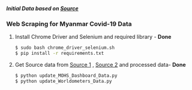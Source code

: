<!-- To do list -->

##### **Initial Data** based on [Source](https://github.com/theananda/myanmar-covid19-data)

### Web Scraping for Myanmar Covid-19 Data
1. Install Chrome Driver and Selenium and required library - **Done**

    ```bash
    $ sudo bash chrome_driver_selenium.sh
    $ pip install -r requirements.txt
    ```
2. Get Source data from [Source 1](https://doph.maps.arcgis.com/apps/opsdashboard/index.html#/f8fb4ccc3d2d42c7ab0590dbb3fc26b8) , [Source 2](https://www.worldometers.info/coronavirus/) and processed data- **Done**

    ```bash
    $ python update_MOHS_Dashboard_Data.py
    $ python update_Worldometers_Data.py
    ```
